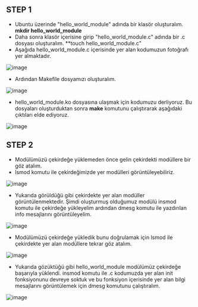 ## STEP 1

* Ubuntu üzerinde "hello_world_module" adında bir klasör oluşturalım. **mkdir hello_world_module**
* Daha sonra klasör içerisine girip "hello_world_module.c" adında bir .c dosyası oluşturalım. **touch hello_world_module.c"
* Aşağıda hello_world_module.c içerisinde yer alan kodumuzun fotoğrafı yer almaktadır.

![image](https://github.com/user-attachments/assets/5c2e4058-bf9f-4621-accf-505aad2485b8)

* Ardından Makefile dosyamızı oluşturalım. 

![image](https://github.com/user-attachments/assets/b8fae2c7-7464-4f52-a2ca-7f55c41a66d2)

* hello_world_module.ko dosyasına ulaşmak için kodumuzu derliyoruz. Bu dosyaları oluşturduktan sonra **make** komutunu çalıştırarak aşağıdaki çıktıları elde ediyoruz.

![image](https://github.com/user-attachments/assets/ab042940-0844-44d2-b108-6c423cdffd50)



## STEP 2

* Modülümüzü çekirdeğe yüklemeden önce gelin çekirdekti modüllere bir göz atalım.
* lsmod komutu ile çekirdeğimizde yer modülleri görüntüleyebiliriz.

![image](https://github.com/user-attachments/assets/c2424f51-a3a9-4572-b9ee-6d72026851cd)

* Yukarıda görüldüğü gibi çekirdekte yer alan modüller görüntülenmektedir. Şimdi oluşturmuş olduğumuz modülü insmod komutu ile çekirdeğe yükleyelim ardından dmesg komutu ile yazdırılan info mesajlarını görüntüleyelim.

![image](https://github.com/user-attachments/assets/c9dc0fd9-a0d5-4810-94f2-d32f06a330b4)

* Modülümüzü çekirdeğe yükledik bunu doğrulamak için lsmod ile çekirdekte yer alan modüllere tekrar göz atalım.

![image](https://github.com/user-attachments/assets/9d143f22-17ee-49b0-8916-9bc316712109)

* Yukarıda gözüktüğü gibi hello_world_module modülümüz çekirdeğe başarıyla yüklendi. insmod komutu ile .c kodumuzda yer alan init fonksiyonunu devreye soktuk ve bu fonksiyon içerisinde yer alan bilgi mesajlarını görüntülemek için dmesg komutunu çalıştıralım.

![image](https://github.com/user-attachments/assets/82239605-0a6c-4974-bdf9-adccdab0ee06)





